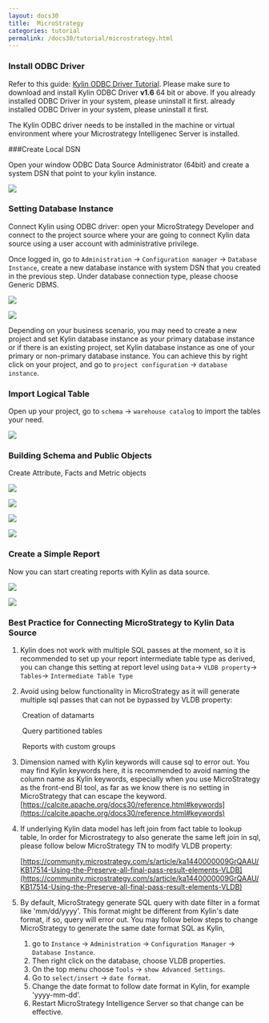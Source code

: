 ```yaml
---
layout: docs30
title:  MicroStrategy
categories: tutorial
permalink: /docs30/tutorial/microstrategy.html
---
```


### Install ODBC Driver

Refer to this guide: [Kylin ODBC Driver Tutorial](./odbc.html).
Please make sure to download and install Kylin ODBC Driver __v1.6__ 64 bit or above. If you already installed ODBC Driver in your system, please uninstall it first. already installed ODBC Driver in your system, please uninstall it first.  

The Kylin ODBC driver needs to be installed in the machine or virtual environment where your Microstrategy Intelligenec Server is installed. 

###Create Local DSN

Open your window ODBC Data Source Administrator (64bit) and create a system DSN that point to your kylin instance. 

![](/images/tutorial/2.1/MicroStrategy/0.png)

### Setting Database Instance

Connect Kylin using ODBC driver: open your MicroStrategy Developer and connect to the project source where your are going to connect Kylin data source using a user account with administrative privilege. 

Once logged in, go to `Administration` -> `Configuration manager` -> `Database Instance`, create a new database instance with system DSN that you created in the previous step. Under database connection type, please choose Generic DBMS.

![](/images/tutorial/2.1/MicroStrategy/2.png)

![](/images/tutorial/2.1/MicroStrategy/1.png)

Depending on your business scenario, you may need to create a new project and set Kylin database instance as your primary database instance or if there is an existing project, set Kylin database instance as one of your primary or non-primary database instance. You can achieve this by right click on your project, and go to `project configuration` -> `database instance`. 

### Import Logical Table

Open up your project, go to `schema` -> `warehouse catalog` to import the tables your need. 

![](/images/tutorial/2.1/MicroStrategy/4.png)

### Building Schema and Public Objects

Create Attribute, Facts and Metric objects

![](/images/tutorial/2.1/MicroStrategy/5.png)

![](/images/tutorial/2.1/MicroStrategy/6.png)

![](/images/tutorial/2.1/MicroStrategy/7.png)

![](/images/tutorial/2.1/MicroStrategy/8.png)

### Create a Simple Report

Now you can start creating reports with Kylin as data source.

![](/images/tutorial/2.1/MicroStrategy/9.png)

![](/images/tutorial/2.1/MicroStrategy/10.png)

### Best Practice for Connecting MicroStrategy to Kylin Data Source

1. Kylin does not work with multiple SQL passes at the moment, so it is recommended to set up your report intermediate table type as derived, you can change this setting at report level using `Data`-> `VLDB property`-> `Tables`-> `Intermediate Table Type`

2. Avoid using below functionality in MicroStrategy as it will generate multiple sql passes that can not be bypassed by VLDB property:

   ​	Creation of datamarts

   ​	Query partitioned tables

   ​	Reports with custom groups

3. Dimension named with Kylin keywords will cause sql to error out. You may find Kylin keywords here, it is recommended to avoid naming the column name as Kylin keywords, especially when you use MicroStrategy as the front-end BI tool, as far as we know there is no setting in MicroStrategy that can escape the keyword.  [https://calcite.apache.org/docs30/reference.html#keywords](https://calcite.apache.org/docs30/reference.html#keywords)

4. If underlying Kylin data model has left join from fact table to lookup table, In order for Microstrategy to also generate the same left join in sql, please follow below MicroStrategy TN to modify VLDB property:

   [https://community.microstrategy.com/s/article/ka1440000009GrQAAU/KB17514-Using-the-Preserve-all-final-pass-result-elements-VLDB](https://community.microstrategy.com/s/article/ka1440000009GrQAAU/KB17514-Using-the-Preserve-all-final-pass-result-elements-VLDB)

5. By default, MicroStrategy generate SQL query with date filter in a format like 'mm/dd/yyyy'. This format might be different from Kylin's date format, if so, query will error out. You may follow below steps to change MicroStrategy to generate the same date format SQL as Kylin,  

   1. go to `Instance` -> `Administration` -> `Configuration Manager` -> `Database Instance`. 
   2. Then right click on the database, choose VLDB properties. 
   3. On the top menu choose `Tools` -> `show Advanced Settings`.
   4. Go to `select/insert` -> `date format`.
   5. Change the date format to follow date format in Kylin, for example 'yyyy-mm-dd'.
   6. Restart MicroStrategy Intelligence Server so that change can be effective. 
